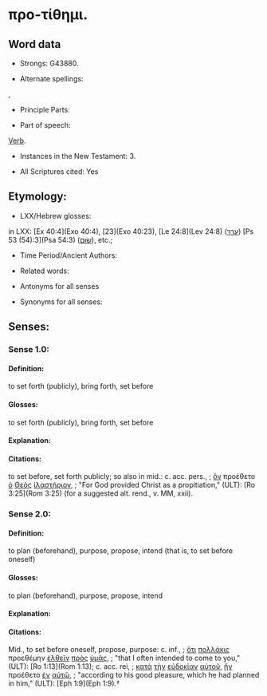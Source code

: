 # προ-τίθημι.

<!-- Status: S2=NeedsReview -->
<!-- Lexica used for edits: BDAG, LN, FFM, A-S -->

## Word data

* Strongs: G43880.

* Alternate spellings:

,

* Principle Parts: 


* Part of speech: 

[Verb](http://ugg.readthedocs.io/en/latest/verb.html).

* Instances in the New Testament: 3.

* All Scriptures cited: Yes

## Etymology: 


* LXX/Hebrew glosses: 

in LXX: [Ex 40:4](Exo 40:4), [23](Exo 40:23), [Le 24:8](Lev 24:8) ([ערךְ](//en-uhl/H6186)) [Ps 53 (54):3](Psa 54:3) ([שׂוּם](//en-uhl/H7760)), etc.;

* Time Period/Ancient Authors: 


* Related words: 

* Antonyms for all senses

* Synonyms for all senses: 


## Senses: 


### Sense  1.0: 

#### Definition: 

to set forth (publicly), bring forth, set before

#### Glosses: 

to set forth (publicly), bring forth, set before 

#### Explanation: 


#### Citations: 

to set before, set forth publicly; so also in mid.: c. acc. pers., 
; [ὃν](../G37390/01.md) προέθετο [ὁ](../G35880/01.md) [Θεὸς](../G23160/01.md) [ἱλαστήριον](../G24350/01.md), 
; "For God provided Christ as a propitiation," (ULT):
[Ro 3:25](Rom 3:25) (for a suggested alt. rend., v. MM, xxii).

### Sense  2.0: 

#### Definition: 

to plan (beforehand), purpose, propose, intend (that is, to set before oneself)

#### Glosses: 

to plan (beforehand), purpose, propose, intend

#### Explanation: 


#### Citations: 

Mid., to set before oneself, propose, purpose: c. inf., 
; [ὅτι](../G37540/01.md) [πολλάκις](../G41780/01.md) προεθέμην [ἐλθεῖν](../G20640/01.md) [πρὸς](../G43140/01.md) [ὑμᾶς](../G47710/01.md), 
; "that I often intended to come to you," (ULT):
[Ro 1:13](Rom 1:13); c. acc. rei, 
; [κατὰ](../G25960/01.md) [τὴν](../G35880/01.md) [εὐδοκίαν](../G21070/01.md) [αὐτοῦ](../G08460/01.md), [ἣν](../G37390/01.md) προέθετο [ἐν](../G17220/01.md) [αὐτῷ](../G08460/01.md), 
; "according to his good pleasure, which he had planned in him," (ULT):
[Eph 1:9](Eph 1:9).†